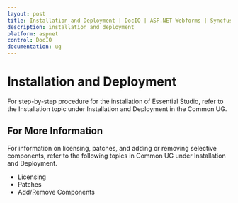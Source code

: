 ```yaml
---
layout: post
title: Installation and Deployment | DocIO | ASP.NET Webforms | Syncfusion
description: installation and deployment
platform: aspnet
control: DocIO
documentation: ug
---
```


# Installation and Deployment

For step-by-step procedure for the installation of Essential Studio, refer to the Installation topic under Installation and Deployment in the Common UG.



## For More Information

For information on licensing, patches, and adding or removing selective components, refer to the following topics in Common UG under Installation and Deployment.



* Licensing
* Patches
* Add/Remove Components
